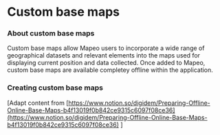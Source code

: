 # Custom base maps

### About custom base maps

Custom base maps allow Mapeo users to incorporate a wide range of geographical datasets and relevant elements into the maps used for displaying current position and data collected. Once added to Mapeo, custom base maps are available completey offline within the application.

### Creating custom base maps

\[Adapt content from [https://www.notion.so/digidem/Preparing-Offline-Online-Base-Maps-b4f13019f0b842ce9315c6097f08ce36](https://www.notion.so/digidem/Preparing-Offline-Online-Base-Maps-b4f13019f0b842ce9315c6097f08ce36) ]
